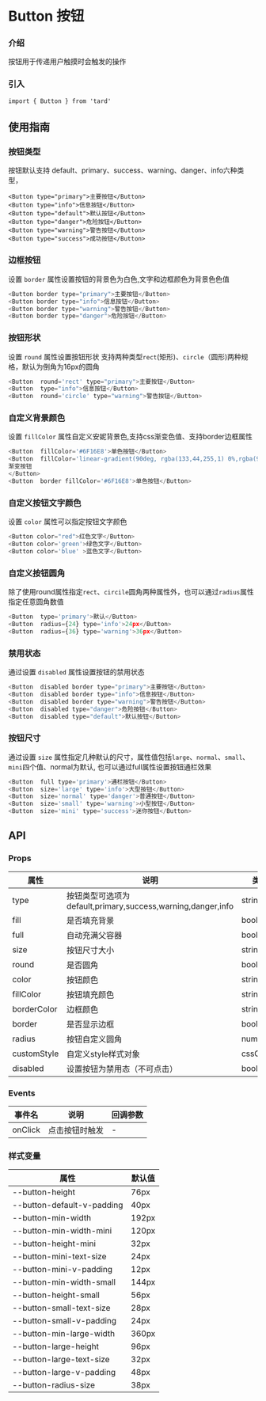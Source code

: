 # Button 按钮
### 介绍
按钮用于传递用户触摸时会触发的操作
### 引入
```
import { Button } from 'tard'
```

## 使用指南

### 按钮类型
  按钮默认支持 default、primary、success、warning、danger、info六种类型，

```
<Button type="primary">主要按钮</Button>
<Button type="info">信息按钮</Button>
<Button type="default">默认按钮</Button>
<Button type="danger">危险按钮</Button>
<Button type="warning">警告按钮</Button>
<Button type="success">成功按钮</Button>
```
### 边框按钮
设置 `border` 属性设置按钮的背景色为白色,文字和边框颜色为背景色色值
```js
<Button border type="primary">主要按钮</Button>
<Button border type="info">信息按钮</Button>
<Button border type="warning">警告按钮</Button>
<Button border type="danger">危险按钮</Button>
```
### 按钮形状
设置 `round` 属性设置按钮形状 支持两种类型`rect`(矩形)、`circle`（圆形)两种规格，默认为倒角为16px的圆角
```js
<Button  round='rect' type="primary">主要按钮</Button>
<Button  type="info">信息按钮</Button>
<Button  round='circle' type="warning">警告按钮</Button>
```

### 自定义背景颜色
设置 `fillColor` 属性自定义安妮背景色,支持css渐变色值、支持border边框属性
```js
<Button  fillColor='#6F16E8'>单色按钮</Button>
<Button  fillColor='linear-gradient(90deg, rgba(133,44,255,1) 0%,rgba(97,16,206,1) 100%)'>
渐变按钮
</Button>
<Button  border fillColor='#6F16E8'>单色按钮</Button>
```
### 自定义按钮文字颜色
设置 `color` 属性可以指定按钮文字颜色
```js
<Button color="red">红色文字</Button>
<Button color='green'>绿色文字</Button>
<Button color='blue' >蓝色文字</Button>
```
### 自定义按钮圆角
除了使用round属性指定`rect`、`circile`圆角两种属性外，也可以通过`radius`属性指定任意圆角数值
```js
<Button  type='primary'>默认</Button>
<Button  radius={24} type='info'>24px</Button>
<Button  radius={36} type='warning'>36px</Button>
```

### 禁用状态
通过设置 `disabled` 属性设置按钮的禁用状态
```js
<Button  disabled border type="primary">主要按钮</Button>
<Button  disabled border type="info">信息按钮</Button>
<Button  disabled border type="warning">警告按钮</Button>
<Button  disabled type="danger">危险按钮</Button>
<Button  disabled type="default">默认按钮</Button>
```

### 按钮尺寸
通过设置 `size` 属性指定几种默认的尺寸，属性值包括`large`、`normal`、`small`、`mini`四个值、normal为默认,
也可以通过full属性设置按钮通栏效果
```js
<Button  full type='primary'>通栏按钮</Button>
<Button  size='large' type='info'>大型按钮</Button>
<Button  size='normal' type='danger'>普通按钮</Button>
<Button  size='small' type='warning'>小型按钮</Button>
<Button  size='mini' type='success'>迷你按钮</Button>
```

## API
### Props
|  属性   | 说明  | 类型 | 默认值 |
|  ----  | ----  | ---- | ---- |
| type | 按钮类型可选项为 default,primary,success,warning,danger,info| string | default |
| fill | 是否填充背景 | boolean | false |
| full | 自动充满父容器 | boolean | false|
| size | 按钮尺寸大小 | string | - |
| round | 是否圆角 | boolean | false|
| color | 按钮颜色 | string | - | 
| fillColor | 按钮填充颜色 | string | - |
| borderColor | 边框颜色 | string | - |
| border | 是否显示边框 | boolean | false |
| radius | 按钮自定义圆角 | number | - |
| customStyle | 自定义style样式对象 | cssObject | {} |
| disabled | 设置按钮为禁用态（不可点击） | boolean | false |

### Events
|  事件名   | 说明  | 回调参数 | 
|  ----  | ----  | ---- | 
| onClick | 点击按钮时触发 | - | 


### 样式变量
|  属性   | 默认值 |
|  ----  | ---- |
| --button-height | 76px |
| --button-default-v-padding | 40px |
| --button-min-width | 192px |
| --button-min-width-mini | 120px |
| --button-height-mini | 32px |
| --button-mini-text-size | 24px |
| --button-mini-v-padding | 12px |
| --button-min-width-small | 144px |
| --button-height-small | 56px |
| --button-small-text-size | 28px |
| --button-small-v-padding | 24px |
| --button-min-large-width | 360px |
| --button-large-height | 96px |
| --button-large-text-size | 32px |
| --button-large-v-padding | 48px |
| --button-radius-size | 38px |

